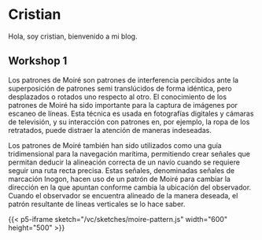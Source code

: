 # Cristian

Hola, soy cristian, bienvenido a mi blog.

## Workshop 1

Los patrones de Moiré son patrones de interferencia percibidos ante la superposición de patrones semi translúcidos de forma idéntica, pero desplazados o rotados uno respecto al otro. El conocimiento de los patrones de Moiré ha sido importante para la captura de imágenes por escaneo de líneas. Esta técnica es usada en  fotografías digitales y cámaras de televisión, y su interacción con patrones en, por ejemplo, la ropa de los retratados, puede distraer la atención de maneras indeseadas.
 
Los patrones de Moiré también han sido utilizados como una guía tridimensional para la navegación marítima, permitiendo crear señales que permitan deducir la alineación correcta de un navío cuando se requiere seguir una ruta recta precisa. Estas señales, denominadas señales de marcación Inogon, hacen uso de un patrón de Moiré para cambiar la dirección en la que apuntan conforme cambia la ubicación del observador. Cuando el observador se encuentra alineado de la manera deseada, el patrón resultante de líneas verticales se lo hace saber.


{{< p5-iframe sketch="/vc/sketches/moire-pattern.js" width="600" height="500" >}}